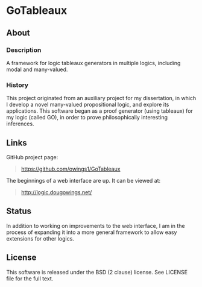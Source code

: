 GoTableaux
==========

About
-----

### Description
<p>A framework for logic tableaux generators in multiple logics, including modal and many-valued.</p>

### History
<p>This project originated from an auxiliary project for my dissertation, in which I develop a novel many-valued propositional logic, and explore its applications. 
	This software began as a proof generator (using tableaux) for my logic (called GO), in order to prove philosophically interesting inferences.</p>

Links
-----
GitHub project page: 

>https://github.com/owings1/GoTableaux

The beginnings of a web interface are up. It can be viewed at:

>http://logic.dougowings.net/

Status
------

<p>In addition to working on improvements to the web interface, I am in the process of expanding it into a more general framework to allow easy extensions for other logics.</p>

License
-------
This software is released under the BSD (2 clause) license. See LICENSE file for the full text.